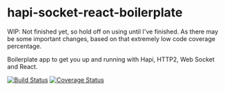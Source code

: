 # hapi-socket-react-boilerplate

WIP: Not finished yet, so hold off on using until I've finished. As there may be some important changes, based on that extremely low code coverage percentage.

Boilerplate app to get you up and running with Hapi, HTTP2, Web Socket and React.

[![Build Status](https://travis-ci.org/blairg/hapi-socket-react-boilerplate.svg?branch=setting-up-boilerplate)](https://travis-ci.org/blairg/hapi-socket-react-boilerplate) [![Coverage Status](https://coveralls.io/repos/github/blairg/hapi-socket-react-boilerplate/badge.svg?branch=setting-up-boilerplate)](https://coveralls.io/github/blairg/hapi-socket-react-boilerplate?branch=setting-up-boilerplate)